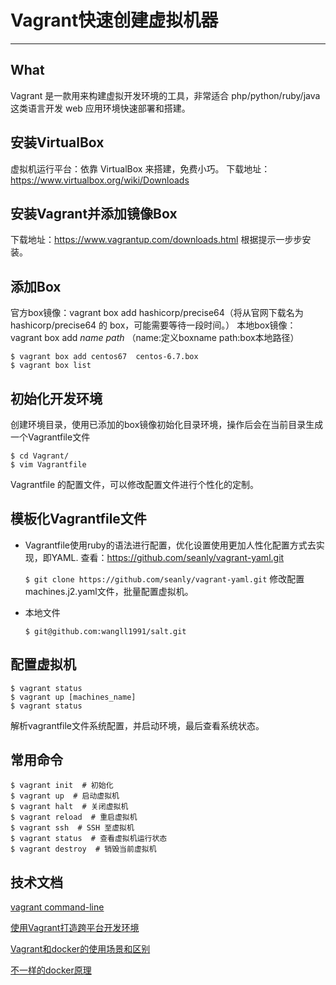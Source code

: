 # Vagrant快速创建虚拟机器
---
## What
Vagrant 是一款用来构建虚拟开发环境的工具，非常适合 php/python/ruby/java 这类语言开发 web 应用环境快速部署和搭建。

## 安装VirtualBox
虚拟机运行平台：依靠 VirtualBox 来搭建，免费小巧。
下载地址：https://www.virtualbox.org/wiki/Downloads

## 安装Vagrant并添加镜像Box
下载地址：https://www.vagrantup.com/downloads.html 根据提示一步步安装。

## 添加Box
官方box镜像：vagrant box add hashicorp/precise64（将从官网下载名为 hashicorp/precise64 的 box，可能需要等待一段时间。）
本地box镜像：vagrant box add *name*  *path* （name:定义boxname  path:box本地路径）


    $ vagrant box add centos67  centos-6.7.box
    $ vagrant box list

## 初始化开发环境
创建环境目录，使用已添加的box镜像初始化目录环境，操作后会在当前目录生成一个Vagrantfile文件

    $ cd Vagrant/
    $ vim Vagrantfile

Vagrantfile 的配置文件，可以修改配置文件进行个性化的定制。

## 模板化Vagrantfile文件
* Vagrantfile使用ruby的语法进行配置，优化设置使用更加人性化配置方式去实现，即YAML.
	查看：https://github.com/seanly/vagrant-yaml.git

     `$ git clone https://github.com/seanly/vagrant-yaml.git`
	修改配置machines.j2.yaml文件，批量配置虚拟机。

* 本地文件

    `$ git@github.com:wangll1991/salt.git`

## 配置虚拟机

    $ vagrant status
    $ vagrant up [machines_name]
    $ vagrant status

解析vagrantfile文件系统配置，并启动环境，最后查看系统状态。


## 常用命令

    $ vagrant init  # 初始化
    $ vagrant up  # 启动虚拟机
    $ vagrant halt  # 关闭虚拟机
    $ vagrant reload  # 重启虚拟机
    $ vagrant ssh  # SSH 至虚拟机
    $ vagrant status  # 查看虚拟机运行状态
    $ vagrant destroy  # 销毁当前虚拟机

## 技术文档
[vagrant command-line](https://www.vagrantup.com/docs/cli/)

[使用Vagrant打造跨平台开发环境](https://segmentfault.com/a/1190000000264347)

[Vagrant和docker的使用场景和区别](https://www.zhihu.com/question/32324376)

[不一样的docker原理](https://zhuanlan.zhihu.com/p/22382728)